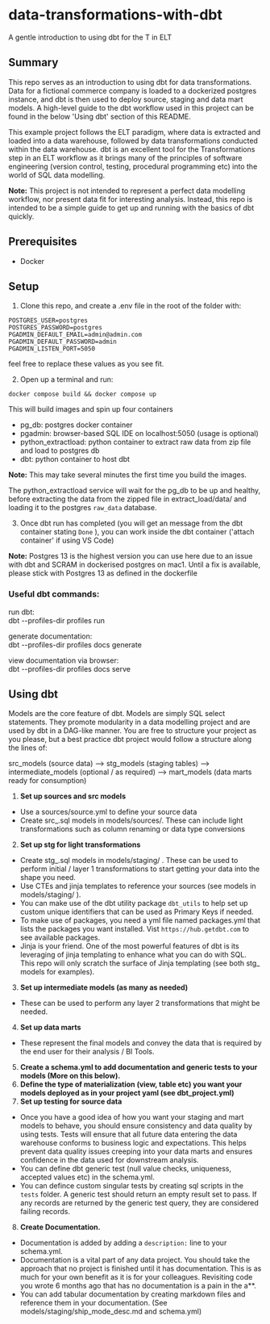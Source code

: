 # data-transformations-with-dbt
A gentle introduction to using dbt for the T in ELT

## Summary
This repo serves as an introduction to using dbt for data transformations. Data for a fictional commerce company is loaded to a dockerized postgres instance, and dbt is then used to deploy source, staging and data mart models. A high-level guide to the dbt workflow used in this project can be found in the below 'Using dbt' section of this README.  

This example project follows the ELT paradigm, where data is extracted and loaded into a data warehouse, followed by data transformations conducted within the data warehouse. dbt is an excellent tool for the Transformations step in an ELT workflow as it brings many of the principles of software engineering (version control, testing, procedural programming etc) into the world of SQL data modelling.

**Note:** This project is not intended to represent a perfect data modelling workflow, nor present data fit for interesting analysis. Instead, this repo is intended to be a simple guide to get up and running with the basics of dbt quickly.

## Prerequisites

 - Docker  

## Setup

1. Clone this repo, and create a .env file in the root of the folder with:  

```
POSTGRES_USER=postgres
POSTGRES_PASSWORD=postgres
PGADMIN_DEFAULT_EMAIL=admin@admin.com
PGADMIN_DEFAULT_PASSWORD=admin
PGADMIN_LISTEN_PORT=5050  
```   

feel free to replace these values as you see fit.

2. Open up a terminal and run:

``` docker compose build && docker compose up ```

This will build images and spin up four containers

- pg_db: postgres docker container
- pgadmin: browser-based SQL IDE on localhost:5050 (usage is optional)
- python_extractload: python container to extract raw data from zip file and load to postgres db
- dbt: python container to host dbt

**Note:** This may take several minutes the first time you build the images.  

The python_extractload service will wait for the pg_db to be up and healthy, before extracting the data from the zipped file in extract_load/data/ and loading it to the postgres ```raw_data``` database.

3. Once dbt run has completed (you will get an message from the dbt container stating  ```Done``` ), you can work inside the dbt container ('attach container' if using VS Code)  

**Note:** Postgres 13 is the highest version you can use here due to an issue with dbt and SCRAM in dockerised postgres on mac1. Until a fix is available, please stick with Postgres 13 as defined in the dockerfile  



### Useful dbt commands: 
run dbt:  
dbt --profiles-dir profiles run  

generate documentation:  
dbt --profiles-dir profiles docs generate  

view documentation via browser:  
dbt --profiles-dir profiles docs serve  


## Using dbt

Models are the core feature of dbt. Models are simply SQL select statements. They promote modularity in a data modelling project and are used by dbt in a DAG-like manner. You are free to structure your project as you please, but a best practice dbt project would follow a structure along the lines of:  

src_models (source data) --> stg_models (staging tables) --> intermediate_models (optional / as required) --> mart_models (data marts ready for consumption)  


1. **Set up sources and src models**  
  - Use a sources/source.yml to define your source data  
  - Create src_.sql models in models/sources/. These can include light transformations such as column renaming or data type conversions  
2. **Set up stg for light transformations**  
  - Create stg_.sql models in models/staging/ . These can be used to perform initial / layer 1 transformations to start getting your data into the shape you need.  
  - Use CTEs and jinja templates to reference your sources (see models in models/staging/ ).  
  - You can make use of the dbt utility package ```dbt_utils``` to help set up custom unique identifiers that can be used as Primary Keys if needed.  
  - To make use of packages, you need a yml file named packages.yml that lists the packages you want installed. Vist ```https://hub.getdbt.com``` to see available packages.  
  - Jinja is your friend. One of the most powerful features of dbt is its leveraging of jinja templating to enhance what you can do with SQL. This repo will only scratch the  surface of Jinja templating (see both stg_ models for examples).  
3. **Set up intermediate models (as many as needed)**  
  - These can be used to perform any layer 2 transformations that might be needed.  
4. **Set up data marts**  
  - These represent the final models and convey the data that is required by the end user for their analysis / BI Tools.   
5. **Create a schema.yml to add documentation and generic tests to your models (More on this below).**  
6. **Define the type of materialization (view, table etc) you want your models deployed as in your project yaml (see dbt_project.yml)**  
7. **Set up testing for source data**  
  - Once you have a good idea of how you want your staging and mart models to behave, you should ensure consistency and data quality by using tests. Tests will ensure that all future data entering the data warehouse conforms to business logic and expectations. This helps prevent data quality issues creeping into your data marts and ensures confidence in the data used for downstream analysis.
  - You can define dbt generic test (null value checks, uniqueness, accepted values etc) in the schema.yml.
  - You can defince custom singular tests by creating sql scripts in the ```tests``` folder. A generic test should return an empty result set to pass. If any records are returned by the generic test query, they are considered failing records.  
8. **Create Documentation.**  
 - Documentation is added by adding a  ```description:``` line to your schema.yml.  
 - Documentation is a vital part of any data project. You should take the approach that no project is finished until it has documentation. This is as much for your own benefit as it is for your colleagues. Revisiting code you wrote 6 months ago that has no documentation is a pain in the a**.
 - You can add tabular documentation by creating markdown files and reference them in your documentation. (See models/staging/ship_mode_desc.md and schema.yml) 

